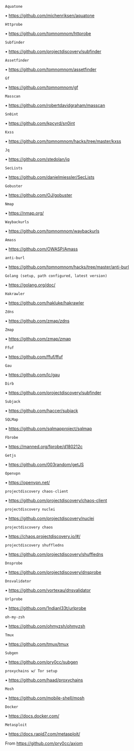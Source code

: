 	Aquatone

•	https://github.com/michenriksen/aquatone

	Httprobe

•	https://github.com/tomnomnom/httprobe

	Subfinder

•	https://github.com/projectdiscovery/subfinder

	Assetfinder

•	https://github.com/tomnomnom/assetfinder

	Gf

•	https://github.com/tomnomnom/gf

	Masscan

•	https://github.com/robertdavidgraham/masscan

	Sn0int

•	https://github.com/kpcyrd/sn0int

	Kxss
•	https://github.com/tomnomnom/hacks/tree/master/kxss

	Jq

•	https://github.com/stedolan/jq

	SecLists

•	https://github.com/danielmiessler/SecLists

	Gobuster

•	https://github.com/OJ/gobuster

	Nmap

•	https://nmap.org/

	Waybackurls

•	https://github.com/tomnomnom/waybackurls

	Amass

•	https://github.com/OWASP/Amass

	anti-burl

•	https://github.com/tomnomnom/hacks/tree/master/anti-burl

	Golang (setup, path configured, latest version)

•	https://golang.org/doc/

	Hakrawler

•	https://github.com/hakluke/hakrawler

	Zdns

•	https://github.com/zmap/zdns

	Zmap

•	https://github.com/zmap/zmap

	Ffuf

•	https://github.com/ffuf/ffuf

	Gau

•	https://github.com/lc/gau

	Dirb

•	https://github.com/projectdiscovery/subfinder

	Subjack

•	https://github.com/haccer/subjack

	SQLMap

•	https://github.com/sqlmapproject/sqlmap

	Fbrobe

•	https://manned.org/fprobe/d180212c

	Getjs

•	https://github.com/003random/getJS

	Openvpn

•	https://openvpn.net/

	projectdiscovery chaos-client

•	https://github.com/projectdiscovery/chaos-client

	projectdiscovery nuclei

•	https://github.com/projectdiscovery/nuclei

	projectdiscovery chaos

•	https://chaos.projectdiscovery.io/#/

	projectdiscovery shuffledns

•	https://github.com/projectdiscovery/shuffledns

	Dnsprobe

•	https://github.com/projectdiscovery/dnsprobe

	Dnsvalidator

•	https://github.com/vortexau/dnsvalidator

	Urlprobe

•	https://github.com/1ndianl33t/urlprobe

	oh-my-zsh

•	https://github.com/ohmyzsh/ohmyzsh

	Tmux

•	https://github.com/tmux/tmux

	Subgen

•	https://github.com/pry0cc/subgen

	proxychains w/ Tor setup

•	https://github.com/haad/proxychains

	Mosh

•	https://github.com/mobile-shell/mosh

	Docker

•	https://docs.docker.com/

	Metasploit

•	https://docs.rapid7.com/metasploit/


From <https://github.com/pry0cc/axiom>
